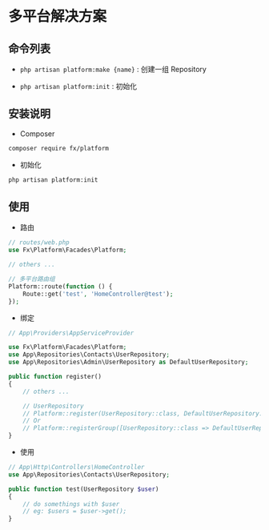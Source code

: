 # 多平台解决方案

## 命令列表

- `php artisan platform:make {name}` : 创建一组 Repository 

- `php artisan platform:init` : 初始化

## 安装说明

- Composer

```bash
composer require fx/platform
```

- 初始化

```bash
php artisan platform:init
```

## 使用

- 路由

```php
// routes/web.php
use Fx\Platform\Facades\Platform;

// others ...

// 多平台路由组
Platform::route(function () {
	Route::get('test', 'HomeController@test');
});

```

- 绑定

```php
// App\Providers\AppServiceProvider

use Fx\Platform\Facades\Platform;
use App\Repositories\Contacts\UserRepository;
use App\Repositories\Admin\UserRepository as DefaultUserRepository;

public function register() 
{
	// others ...

	// UserRepository
	// Platform::register(UserRepository::class, DefaultUserRepository::class);
	// Or
	// Platform::registerGroup([UserRepository::class => DefaultUserRepository::class]);
}

```

- 使用

```php
// App\Http\Controllers\HomeController
use App\Repositories\Contacts\UserRepository;

public function test(UserRepository $user)
{
	// do somethings with $user
	// eg: $users = $user->get();
}
```
